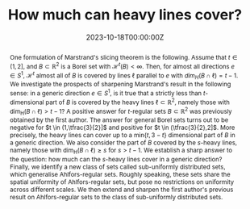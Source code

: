 ﻿---
title: "How much can heavy lines cover?"

# Authors
# If you created a profile for a user (e.g. the default `admin` user), write the username (folder name) here 
# and it will be replaced with their full name and linked to their profile.
authors:
- D. Dąbrowski
- T. Orponen
- H. Wang

date: "2023-10-18T00:00:00Z"
doi: ""

# Schedule page publish date (NOT publication's date).
publishDate: "2017-01-01T00:00:00Z"

# Publication type.
# Legend: 0 = Uncategorized; 1 = Conference paper; 2 = Journal article;
# 3 = Preprint / Working Paper; 4 = Report; 5 = Book; 6 = Book section;
# 7 = Thesis; 8 = Patent
publication_types: ["3"]

# Publication name and optional abbreviated publication name.
publication: Preprint.
publication_short: Preprint

abstract: "One formulation of Marstrand's slicing theorem is the following. Assume that $t \\in (1,2]$, and $B \\subset \\mathbb{R}^{2}$ is a Borel set with $\\mathcal{H}^{t}(B) < \\infty$. Then, for almost all directions $e \\in S^{1}$, $\\mathcal{H}^{t}$ almost all of $B$ is covered by lines $\\ell$ parallel to $e$ with $dim_H (B \\cap \\ell) = t - 1$.

We investigate the prospects of sharpening Marstrand's result in the following sense: in a generic direction $e \\in S^{1}$, is it true that a strictly less than $t$-dimensional part of $B$ is covered by the heavy lines $\\ell \\subset \\mathbb{R}^{2}$, namely those with $\\mathrm{dim}_{\\mathrm{H}} (B \\cap \\ell) > t - 1$? A positive answer for $t$-regular sets $B \\subset \\mathbb{R}^{2}$ was previously obtained by the first author.

The answer for general Borel sets turns out to be negative for $t \\in (1,\\tfrac{3}{2}]$ and positive for $t \\in (\\tfrac{3}{2},2]$. More precisely, the heavy lines can cover up to a $\\mathrm{min}\\{t,3 - t\\}$ dimensional part of $B$ in a generic direction. We also consider the part of $B$ covered by the $s$-heavy lines, namely those with $\\mathrm{dim}_{\\mathrm{H}} (B \\cap \\ell) \\geq s$ for $s > t - 1$. We establish a sharp answer to the question: how much can the $s$-heavy lines cover in a generic direction?

Finally, we identify a new class of sets called sub-uniformly distributed sets, which generalise Ahlfors-regular sets. Roughly speaking, these sets share the spatial uniformity of Ahlfors-regular sets, but pose no restrictions on uniformity across different scales. We then extend and sharpen the first author's previous result on Ahlfors-regular sets to the class of sub-uniformly distributed sets."
# Summary. An optional shortened abstract.
# summary: Lorem ipsum dolor sit amet, consectetur adipiscing elit. Duis posuere tellus ac convallis placerat. Proin tincidunt magna sed ex sollicitudin condimentum.

tags: []

# Display this page in the Featured widget?
featured: false

# Custom links (uncomment lines below)
links:
- name: "arXiv"
  url: "https://arxiv.org/abs/2310.11219"

url_pdf: ''
url_code: ''
url_dataset: ''
url_poster: ''
url_project: ''
url_slides: ''
url_source: ''
url_video: ''
url_preprint: ''

# Featured image
# To use, add an image named `featured.jpg/png` to your page's folder. 
# image:
#  caption: 'Image credit: [**Unsplash**](https://unsplash.com/photos/pLCdAaMFLTE)'
#  focal_point: ""
#  preview_only: false

# Associated Projects (optional).
#   Associate this publication with one or more of your projects.
#   Simply enter your project's folder or file name without extension.
#   E.g. `internal-project` references `content/project/internal-project/index.md`.
#   Otherwise, set `projects: []`.
# projects:
# - example

# Slides (optional).
#   Associate this publication with Markdown slides.
#   Simply enter your slide deck's filename without extension.
#   E.g. `slides: "example"` references `content/slides/example/index.md`.
#   Otherwise, set `slides: ""`.
# slides: example
---
